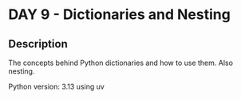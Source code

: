 
# DAY 9 - Dictionaries and Nesting

## Description

The concepts behind Python dictionaries and how to use them. Also nesting.

Python version: 3.13 using uv
